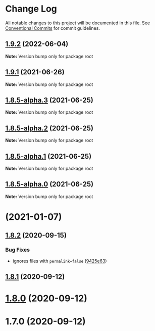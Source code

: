 # Change Log

All notable changes to this project will be documented in this file.
See [Conventional Commits](https://conventionalcommits.org) for commit guidelines.

## [1.9.2](https://github.com/nhoizey/images-responsiver/compare/v1.9.1...v1.9.2) (2022-06-04)

**Note:** Version bump only for package root





## [1.9.1](https://github.com/nhoizey/images-responsiver/compare/v1.9.0...v1.9.1) (2021-06-26)

**Note:** Version bump only for package root





## [1.8.5-alpha.3](https://github.com/nhoizey/images-responsiver/compare/v1.8.5-alpha.2...v1.8.5-alpha.3) (2021-06-25)

**Note:** Version bump only for package root





## [1.8.5-alpha.2](https://github.com/nhoizey/images-responsiver/compare/v1.8.5-alpha.1...v1.8.5-alpha.2) (2021-06-25)

**Note:** Version bump only for package root





## [1.8.5-alpha.1](https://github.com/nhoizey/images-responsiver/compare/v1.8.5-alpha.0...v1.8.5-alpha.1) (2021-06-25)

**Note:** Version bump only for package root





## [1.8.5-alpha.0](https://github.com/nhoizey/images-responsiver/compare/v1.8.4...v1.8.5-alpha.0) (2021-06-25)

**Note:** Version bump only for package root





# [](https://github.com/nhoizey/images-responsiver/compare/v1.8.2...v) (2021-01-07)



## [1.8.2](https://github.com/nhoizey/images-responsiver/compare/v1.8.1...v1.8.2) (2020-09-15)


### Bug Fixes

* ignores files with `permalink=false` ([9425e63](https://github.com/nhoizey/images-responsiver/commit/9425e63baa773982ff77899e71acab5cb3029023))



## [1.8.1](https://github.com/nhoizey/images-responsiver/compare/v1.8.0...v1.8.1) (2020-09-12)



# [1.8.0](https://github.com/nhoizey/images-responsiver/compare/v1.7.0...v1.8.0) (2020-09-12)



# 1.7.0 (2020-09-12)

